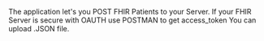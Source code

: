The application let's you POST FHIR Patients to your Server. 
If your FHIR Server is secure with OAUTH use POSTMAN to get access_token 
You can upload .JSON file.
